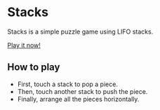 # Stacks

Stacks is a simple puzzle game using LIFO stacks.

[Play it now!](https://stackshub.github.io/stacks/)

## How to play

- First, touch a stack to pop a piece.
- Then, touch another stack to push the piece.
- Finally, arrange all the pieces horizontally.
